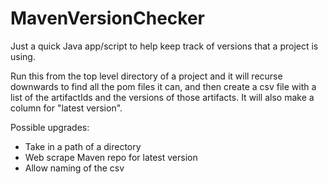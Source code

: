 # MavenVersionChecker
Just a quick Java app/script to help keep track of versions that a project is using.

Run this from the top level directory of a project and it will recurse downwards to find all the pom files it can, and then create a csv file with a list of the artifactIds and the versions of those artifacts. It will also make a column for "latest version".

Possible upgrades:
* Take in a path of a directory
* Web scrape Maven repo for latest version
* Allow naming of the csv
